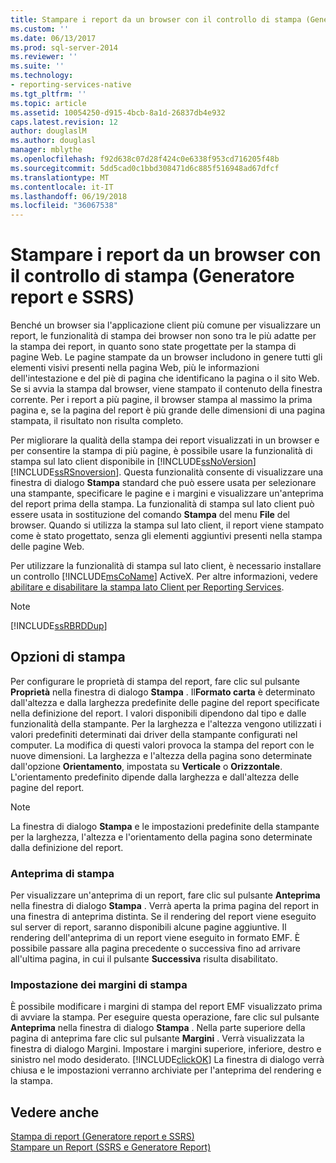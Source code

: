 ```yaml
---
title: Stampare i report da un browser con il controllo di stampa (Generatore report e SSRS) | Microsoft Docs
ms.custom: ''
ms.date: 06/13/2017
ms.prod: sql-server-2014
ms.reviewer: ''
ms.suite: ''
ms.technology:
- reporting-services-native
ms.tgt_pltfrm: ''
ms.topic: article
ms.assetid: 10054250-d915-4bcb-8a1d-26837db4e932
caps.latest.revision: 12
author: douglaslM
ms.author: douglasl
manager: mblythe
ms.openlocfilehash: f92d638c07d28f424c0e6338f953cd716205f48b
ms.sourcegitcommit: 5dd5cad0c1bbd308471d6c885f516948ad67dfcf
ms.translationtype: MT
ms.contentlocale: it-IT
ms.lasthandoff: 06/19/2018
ms.locfileid: "36067538"
---
```

# <a name="print-reports-from-a-browser-with-the-print-control-report-builder-and-ssrs"></a>Stampare i report da un browser con il controllo di stampa (Generatore report e SSRS)
  Benché un browser sia l'applicazione client più comune per visualizzare un report, le funzionalità di stampa dei browser non sono tra le più adatte per la stampa dei report, in quanto sono state progettate per la stampa di pagine Web. Le pagine stampate da un browser includono in genere tutti gli elementi visivi presenti nella pagina Web, più le informazioni dell'intestazione e del piè di pagina che identificano la pagina o il sito Web. Se si avvia la stampa dal browser, viene stampato il contenuto della finestra corrente. Per i report a più pagine, il browser stampa al massimo la prima pagina e, se la pagina del report è più grande delle dimensioni di una pagina stampata, il risultato non risulta completo.  
  
 Per migliorare la qualità della stampa dei report visualizzati in un browser e per consentire la stampa di più pagine, è possibile usare la funzionalità di stampa sul lato client disponibile in [!INCLUDE[ssNoVersion](../../includes/ssnoversion-md.md)] [!INCLUDE[ssRSnoversion](../../includes/ssrsnoversion-md.md)]. Questa funzionalità consente di visualizzare una finestra di dialogo **Stampa** standard che può essere usata per selezionare una stampante, specificare le pagine e i margini e visualizzare un'anteprima del report prima della stampa. La funzionalità di stampa sul lato client può essere usata in sostituzione del comando **Stampa** del menu **File** del browser. Quando si utilizza la stampa sul lato client, il report viene stampato come è stato progettato, senza gli elementi aggiuntivi presenti nella stampa delle pagine Web.  
  
 Per utilizzare la funzionalità di stampa sul lato client, è necessario installare un controllo [!INCLUDE[msCoName](../../includes/msconame-md.md)] ActiveX. Per altre informazioni, vedere [abilitare e disabilitare la stampa lato Client per Reporting Services](../report-server/enable-and-disable-client-side-printing-for-reporting-services.md).  
  
> [!NOTE]  
>  [!INCLUDE[ssRBRDDup](../../includes/ssrbrddup-md.md)]  
  
## <a name="print-options"></a>Opzioni di stampa  
 Per configurare le proprietà di stampa del report, fare clic sul pulsante **Proprietà** nella finestra di dialogo **Stampa** . Il**Formato carta** è determinato dall'altezza e dalla larghezza predefinite delle pagine del report specificate nella definizione del report. I valori disponibili dipendono dal tipo e dalle funzionalità della stampante. Per la larghezza e l'altezza vengono utilizzati i valori predefiniti determinati dai driver della stampante configurati nel computer. La modifica di questi valori provoca la stampa del report con le nuove dimensioni. La larghezza e l'altezza della pagina sono determinate dall'opzione **Orientamento**, impostata su **Verticale** o **Orizzontale**. L'orientamento predefinito dipende dalla larghezza e dall'altezza delle pagine del report.  
  
> [!NOTE]  
>  La finestra di dialogo **Stampa** e le impostazioni predefinite della stampante per la larghezza, l'altezza e l'orientamento della pagina sono determinate dalla definizione del report.  
  
### <a name="print-preview"></a>Anteprima di stampa  
 Per visualizzare un'anteprima di un report, fare clic sul pulsante **Anteprima** nella finestra di dialogo **Stampa** . Verrà aperta la prima pagina del report in una finestra di anteprima distinta. Se il rendering del report viene eseguito sul server di report, saranno disponibili alcune pagine aggiuntive. Il rendering dell'anteprima di un report viene eseguito in formato EMF. È possibile passare alla pagina precedente o successiva fino ad arrivare all'ultima pagina, in cui il pulsante **Successiva** risulta disabilitato.  
  
### <a name="adjusting-print-margins"></a>Impostazione dei margini di stampa  
 È possibile modificare i margini di stampa del report EMF visualizzato prima di avviare la stampa. Per eseguire questa operazione, fare clic sul pulsante **Anteprima** nella finestra di dialogo **Stampa** . Nella parte superiore della pagina di anteprima fare clic sul pulsante **Margini** . Verrà visualizzata la finestra di dialogo Margini. Impostare i margini superiore, inferiore, destro e sinistro nel modo desiderato. [!INCLUDE[clickOK](../../includes/clickok-md.md)] La finestra di dialogo verrà chiusa e le impostazioni verranno archiviate per l'anteprima del rendering e la stampa.  
  
## <a name="see-also"></a>Vedere anche  
 [Stampa di report &#40;Generatore report e SSRS&#41;](print-reports-report-builder-and-ssrs.md)   
 [Stampare un Report &#40;SSRS e Generatore Report&#41;](print-a-report-report-builder-and-ssrs.md)  
  
  